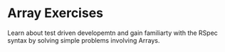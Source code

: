 # Array Exercises
Learn about test driven developemtn and gain familiarty with the RSpec syntax by solving simple problems involving Arrays.